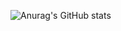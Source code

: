 ![Anurag's GitHub stats](https://github-readme-stats.vercel.app/api?username=heeeedragon&show_icons=true&theme=radical)
